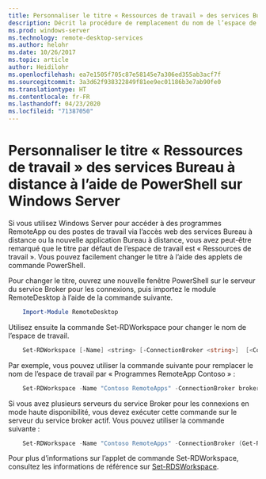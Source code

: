 ```yaml
---
title: Personnaliser le titre « Ressources de travail » des services Bureau à distance à l’aide de PowerShell sur Windows Server
description: Décrit la procédure de remplacement du nom de l’espace de travail par défaut dans Windows Server.
ms.prod: windows-server
ms.technology: remote-desktop-services
ms.author: helohr
ms.date: 10/26/2017
ms.topic: article
author: Heidilohr
ms.openlocfilehash: ea7e1505f705c87e58145e7a306ed355ab3acf7f
ms.sourcegitcommit: 3a3d62f938322849f81ee9ec01186b3e7ab90fe0
ms.translationtype: HT
ms.contentlocale: fr-FR
ms.lasthandoff: 04/23/2020
ms.locfileid: "71387050"
---
```

# <a name="customize-the-rds-title-work-resources-using-powershell-on-windows-server"></a>Personnaliser le titre « Ressources de travail » des services Bureau à distance à l’aide de PowerShell sur Windows Server

Si vous utilisez Windows Server pour accéder à des programmes RemoteApp ou des postes de travail via l’accès web des services Bureau à distance ou la nouvelle application Bureau à distance, vous avez peut-être remarqué que le titre par défaut de l’espace de travail est « Ressources de travail ».  Vous pouvez facilement changer le titre à l’aide des applets de commande PowerShell.

Pour changer le titre, ouvrez une nouvelle fenêtre PowerShell sur le serveur du service Broker pour les connexions, puis importez le module RemoteDesktop à l’aide de la commande suivante.

```powershell
    Import-Module RemoteDesktop
```

Utilisez ensuite la commande Set-RDWorkspace pour changer le nom de l’espace de travail.

```powershell
    Set-RDWorkspace [-Name] <string> [-ConnectionBroker <string>]  [<CommonParameters>]
```   

Par exemple, vous pouvez utiliser la commande suivante pour remplacer le nom de l’espace de travail par « Programmes RemoteApp Contoso » :

```powershell
    Set-RDWorkspace -Name "Contoso RemoteApps" -ConnectionBroker broker01.contoso.com
```

Si vous avez plusieurs serveurs du service Broker pour les connexions en mode haute disponibilité, vous devez exécuter cette commande sur le serveur du service broker actif. Vous pouvez utiliser la commande suivante :

```powershell
    Set-RDWorkspace -Name "Contoso RemoteApps" -ConnectionBroker (Get-RDConnectionBrokerHighAvailability).ActiveManagementServer
```

Pour plus d’informations sur l’applet de commande Set-RDWorkspace, consultez les informations de référence sur [Set-RDSWorkspace](https://docs.microsoft.com/powershell/module/remotedesktop/set-rdworkspace?view=win10-ps).